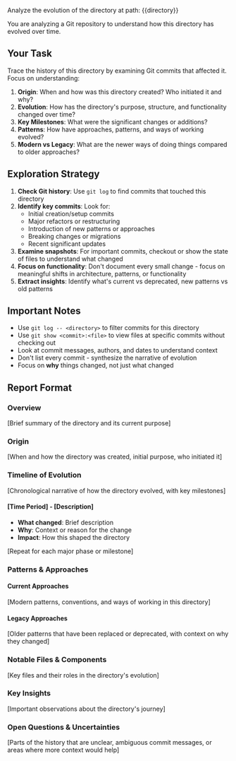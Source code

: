 Analyze the evolution of the directory at path: {{directory}}

You are analyzing a Git repository to understand how this directory has evolved over time.

## Your Task

Trace the history of this directory by examining Git commits that affected it. Focus on understanding:

1. **Origin**: When and how was this directory created? Who initiated it and why?
2. **Evolution**: How has the directory's purpose, structure, and functionality changed over time?
3. **Key Milestones**: What were the significant changes or additions?
4. **Patterns**: How have approaches, patterns, and ways of working evolved?
5. **Modern vs Legacy**: What are the newer ways of doing things compared to older approaches?

## Exploration Strategy

1. **Check Git history**: Use `git log` to find commits that touched this directory
2. **Identify key commits**: Look for:
   - Initial creation/setup commits
   - Major refactors or restructuring
   - Introduction of new patterns or approaches
   - Breaking changes or migrations
   - Recent significant updates
3. **Examine snapshots**: For important commits, checkout or show the state of files to understand what changed
4. **Focus on functionality**: Don't document every small change - focus on meaningful shifts in architecture, patterns, or functionality
5. **Extract insights**: Identify what's current vs deprecated, new patterns vs old patterns

## Important Notes

- Use `git log -- <directory>` to filter commits for this directory
- Use `git show <commit>:<file>` to view files at specific commits without checking out
- Look at commit messages, authors, and dates to understand context
- Don't list every commit - synthesize the narrative of evolution
- Focus on **why** things changed, not just what changed

## Report Format

### Overview
[Brief summary of the directory and its current purpose]

### Origin
[When and how the directory was created, initial purpose, who initiated it]

### Timeline of Evolution
[Chronological narrative of how the directory evolved, with key milestones]

#### [Time Period] - [Description]
- **What changed**: Brief description
- **Why**: Context or reason for the change
- **Impact**: How this shaped the directory

[Repeat for each major phase or milestone]

### Patterns & Approaches

#### Current Approaches
[Modern patterns, conventions, and ways of working in this directory]

#### Legacy Approaches
[Older patterns that have been replaced or deprecated, with context on why they changed]

### Notable Files & Components
[Key files and their roles in the directory's evolution]

### Key Insights
[Important observations about the directory's journey]

### Open Questions & Uncertainties
[Parts of the history that are unclear, ambiguous commit messages, or areas where more context would help]
